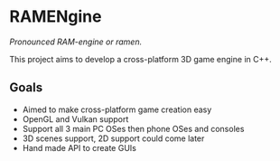 # RAMENgine
_Pronounced RAM-engine or ramen._

This project aims to develop a cross-platform 3D game engine in C++.

## Goals
- Aimed to make cross-platform game creation easy
- OpenGL and Vulkan support
- Support all 3 main PC OSes then phone OSes and consoles
- 3D scenes support, 2D support could come later
- Hand made API to create GUIs